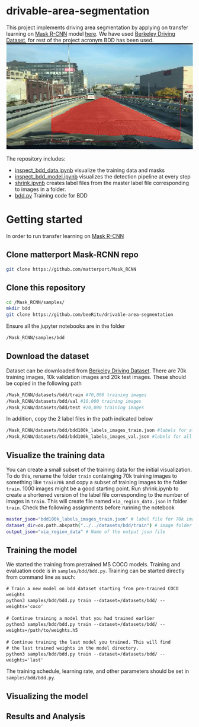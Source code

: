 # drivable-area-segmentation
This project implements driving area segmentation by applying on transfer learning on [Mask R-CNN](https://arxiv.org/abs/1703.06870) model [here](https://github.com/matterport/Mask_RCNN). We have used [Berkeley Driving Dataset](http://bdd-data.berkeley.edu/), for rest of the project acronym BDD has been used. 
![Instance Segmentation Sample](assets/DrivableArea.JPG)

The repository includes:
* [inspect_bdd_data.ipynb](inspect_bdd_data.ipynb) visualize the training data and masks
* [inspect_bdd_model.ipynb](inspect_bdd_model.ipynb) visualizes the detection pipeline at every step
* [shrink.ipynb](shrink.ipynb) creates label files from the master label file corresponding to images in a folder. 
* [bdd.py](bdd.py) Training code for BDD 
# Getting started 
In order to run transfer learning on [Mask R-CNN](https://arxiv.org/abs/1703.06870) 
## Clone matterport Mask-RCNN repo
```bash
git clone https://github.com/matterport/Mask_RCNN
```
## Clone this repository 
```bash
cd /Mask_RCNN/samples/
mkdir bdd
git clone https://github.com/beeRitu/drivable-area-segmentation
```
Ensure all the jupyter notebooks are in the folder 
```bash
/Mask_RCNN/samples/bdd
```
## Download the dataset
Dataset can be downloaded from [Berkeley Driving Dataset](http://bdd-data.berkeley.edu/). There are 70k training images, 10k validation images and 20k test images. These should be copied in the following path 
```bash
/Mask_RCNN/datasets/bdd/train #70,000 training images
/Mask_RCNN/datasets/bdd/val #10,000 training images
/Mask_RCNN/datasets/bdd/test #20,000 training images
```
In addition, copy the 2 label files in the path indicated below
```bash
/Mask_RCNN/datasets/bdd/bdd100k_labels_images_train.json #labels for all 70,000 training images
/Mask_RCNN/datasets/bdd/bdd100k_labels_images_val.json #labels for all 10,000 validation images
```
## Visualize the training data 
You can create a small subset of the training data for the initial visualization. To do this, rename the folder `train` containging 70k training images to something like `train70k` and copy a subset of training images to the folder `train`. 1000 images might be a good starting point. Run shrink.ipynb to create a shortened version of the label file corresponding to the number of images in `train`. This will create file named `via_region_data.json` in folder `train`. Check the following assignments before running the notebook
```bash
master_json="bdd100k_labels_images_train.json" # label file for 70k images in /Mask_RCNN/datasets/bdd/
dataset_dir=os.path.abspath("../../datasets/bdd/train") # image folder where json file will be created
output_json="via_region_data" # Name of the output json file 
```
## Training the model 
We started the training from pretrained MS COCO models. Training and evaluation code is in `samples/bdd/bdd.py`. Training can be started directly from command line as such:
```
# Train a new model on bdd dataset starting from pre-trained COCO weights
python3 samples/bdd/bdd.py train --dataset=/datasets/bdd/ --weights='coco'

# Continue training a model that you had trained earlier
python3 samples/bdd/bdd.py train --dataset=/datasets/bdd/ --weights=/path/to/weights.h5

# Continue training the last model you trained. This will find
# the last trained weights in the model directory.
python3 samples/bdd/bdd.py train --dataset=/datasets/bdd/ --weights='last'
```
The training schedule, learning rate, and other parameters should be set in `samples/bdd/bdd.py`.
## Visualizing the model
## Results and Analysis 
